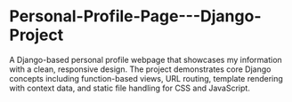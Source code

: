# Personal-Profile-Page---Django-Project
A Django-based personal profile webpage that showcases my information with a clean, responsive design. The project demonstrates core Django concepts including function-based views, URL routing, template rendering with context data, and static file handling for CSS and JavaScript.
